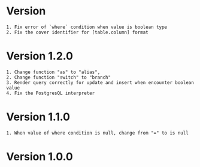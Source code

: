 # Version
    1. Fix error of `where` condition when value is boolean type
    2. Fix the cover identifier for [table.column] format

# Version 1.2.0
    1. Change function "as" to "alias",
    2. Change function "switch" to "branch"
    3. Render query correctly for update and insert when encounter boolean value
    4. Fix the PostgresQL interpreter
    

# Version 1.1.0
    1. When value of where condition is null, change from "=" to is null

# Version 1.0.0